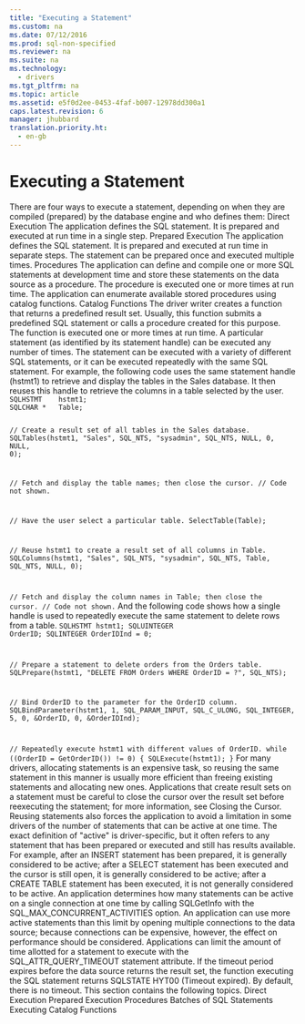 ```yaml
---
title: "Executing a Statement"
ms.custom: na
ms.date: 07/12/2016
ms.prod: sql-non-specified
ms.reviewer: na
ms.suite: na
ms.technology: 
  - drivers
ms.tgt_pltfrm: na
ms.topic: article
ms.assetid: e5f0d2ee-0453-4faf-b007-12978dd300a1
caps.latest.revision: 6
manager: jhubbard
translation.priority.ht: 
  - en-gb
---
```

# Executing a Statement
<?xml version="1.0" encoding="utf-8"?>
<developerConceptualDocument xmlns="http://ddue.schemas.microsoft.com/authoring/2003/5" xmlns:xlink="http://www.w3.org/1999/xlink" xmlns:xsi="http://www.w3.org/2001/XMLSchema-instance" xsi:schemaLocation="http://ddue.schemas.microsoft.com/authoring/2003/5 http://dduestorage.blob.core.windows.net/ddueschema/developer.xsd">
  <introduction>
    <para>There are four ways to execute a statement, depending on when they are compiled (prepared) by the database engine and who defines them:  </para>
    <list class="bullet">
      <listItem>
        <para>
          <legacyBold>Direct Execution</legacyBold> The application defines the SQL statement. It is prepared and executed at run time in a single step.</para>
      </listItem>
      <listItem>
        <para>
          <legacyBold>Prepared Execution</legacyBold> The application defines the SQL statement. It is prepared and executed at run time in separate steps. The statement can be prepared once and executed multiple times.</para>
      </listItem>
      <listItem>
        <para>
          <legacyBold>Procedures</legacyBold> The application can define and compile one or more SQL statements at development time and store these statements on the data source as a procedure. The procedure is executed one or more times at run time. The application can enumerate available stored procedures using catalog functions.</para>
      </listItem>
      <listItem>
        <para>
          <legacyBold>Catalog Functions</legacyBold> The driver writer creates a function that returns a predefined result set. Usually, this function submits a predefined SQL statement or calls a procedure created for this purpose. The function is executed one or more times at run time.</para>
      </listItem>
    </list>
    <para>A particular statement (as identified by its statement handle) can be executed any number of times. The statement can be executed with a variety of different SQL statements, or it can be executed repeatedly with the same SQL statement. For example, the following code uses the same statement handle (<legacyItalic>hstmt1</legacyItalic>) to retrieve and display the tables in the Sales database. It then reuses this handle to retrieve the columns in a table selected by the user.</para>
    <code>SQLHSTMT    hstmt1;
SQLCHAR *   Table;

// Create a result set of all tables in the Sales database.
SQLTables(hstmt1, "Sales", SQL_NTS, "sysadmin", SQL_NTS, NULL, 0, NULL, 0);

// Fetch and display the table names; then close the cursor.
// Code not shown.

// Have the user select a particular table.
SelectTable(Table);

// Reuse hstmt1 to create a result set of all columns in Table.
SQLColumns(hstmt1, "Sales", SQL_NTS, "sysadmin", SQL_NTS, Table, SQL_NTS, NULL, 0);

// Fetch and display the column names in Table; then close the cursor.
// Code not shown.</code>
    <para>And the following code shows how a single handle is used to repeatedly execute the same statement to delete rows from a table.</para>
    <code>SQLHSTMT      hstmt1;
SQLUINTEGER   OrderID;
SQLINTEGER    OrderIDInd = 0;

// Prepare a statement to delete orders from the Orders table.
SQLPrepare(hstmt1, "DELETE FROM Orders WHERE OrderID = ?", SQL_NTS);

// Bind OrderID to the parameter for the OrderID column.
SQLBindParameter(hstmt1, 1, SQL_PARAM_INPUT, SQL_C_ULONG, SQL_INTEGER, 5, 0,
                  &amp;OrderID, 0, &amp;OrderIDInd);

// Repeatedly execute hstmt1 with different values of OrderID.
while ((OrderID = GetOrderID()) != 0) {
   SQLExecute(hstmt1);
}</code>
    <para>For many drivers, allocating statements is an expensive task, so reusing the same statement in this manner is usually more efficient than freeing existing statements and allocating new ones. Applications that create result sets on a statement must be careful to close the cursor over the result set before reexecuting the statement; for more information, see <legacyLink xlink:href="4f19bf5e-6d8c-40ae-a975-cfd62a0790ec">Closing the Cursor</legacyLink>.</para>
    <para>Reusing statements also forces the application to avoid a limitation in some drivers of the number of statements that can be active at one time. The exact definition of "active" is driver-specific, but it often refers to any statement that has been prepared or executed and still has results available. For example, after an <legacyBold>INSERT</legacyBold> statement has been prepared, it is generally considered to be active; after a <legacyBold>SELECT</legacyBold> statement has been executed and the cursor is still open, it is generally considered to be active; after a <legacyBold>CREATE TABLE</legacyBold> statement has been executed, it is not generally considered to be active.</para>
    <para>An application determines how many statements can be active on a single connection at one time by calling <legacyBold>SQLGetInfo</legacyBold> with the SQL_MAX_CONCURRENT_ACTIVITIES option. An application can use more active statements than this limit by opening multiple connections to the data source; because connections can be expensive, however, the effect on performance should be considered.</para>
    <para>Applications can limit the amount of time allotted for a statement to execute with the SQL_ATTR_QUERY_TIMEOUT statement attribute. If the timeout period expires before the data source returns the result set, the function executing the SQL statement returns SQLSTATE HYT00 (Timeout expired). By default, there is no timeout.</para>
    <para>This section contains the following topics.  </para>
    <list class="bullet">
      <listItem>
        <para>             <legacyLink xlink:href="dd00a535-b136-494f-913b-410838e3de7e">Direct Execution</legacyLink>           </para>
      </listItem>
      <listItem>
        <para>             <legacyLink xlink:href="f08c8a98-31ee-48b2-9dbf-6f31c2166dbb">Prepared Execution</legacyLink>           </para>
      </listItem>
      <listItem>
        <para>             <legacyLink xlink:href="92172f52-6bd2-4b17-9ef0-baf1a97f7510">Procedures</legacyLink>           </para>
      </listItem>
      <listItem>
        <para>             <legacyLink xlink:href="766488cc-450c-434c-9c88-467f6c57e17c">Batches of SQL Statements</legacyLink>           </para>
      </listItem>
      <listItem>
        <para>             <legacyLink xlink:href="c59cbda3-e214-4399-9edc-cfac86b378d7">Executing Catalog Functions</legacyLink>           </para>
      </listItem>
    </list>
  </introduction>
  <relatedTopics />
</developerConceptualDocument>